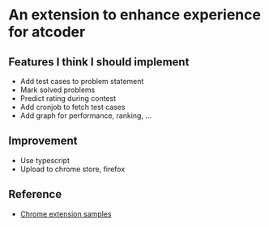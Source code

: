 # An extension to enhance experience for atcoder

## Features I think I should implement
* Add test cases to problem statement
* Mark solved problems
* Predict rating during contest
* Add cronjob to fetch test cases
* Add graph for performance, ranking, ...

## Improvement
* Use typescript
* Upload to chrome store, firefox

## Reference
* [Chrome extension samples](https://github.com/GoogleChrome/chrome-extensions-samples/tree/main/api-samples/alarms)
